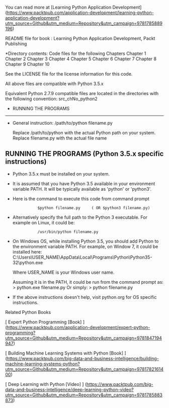You can read more at  [Learning Python Application Development]
(https://www.packtpub.com/application-development/learning-python-application-development?utm_source=Github&utm_medium=Repository&utm_campaign=9781785889196)


README file for book : Learning Python Application Development, Packt Publishing

*Directory contents: Code files for the following Chapters
    Chapter 1
	Chapter 2
	Chapter 3
	Chapter 4
	Chapter 5
	Chapter 6
	Chapter 7
	Chapter 8
	Chapter 9
	Chapter 10
	
See the LICENSE file for the license information for this code.
    
All above files are compatible with Python 3.5.x

Equivalent Python 2.7.9 compatible files are located in the directories with the following convention:
        src_chNo_python2


* RUNNING THE PROGRAMS
----------------------
- General instruction: 
  /path/to/python  filename.py
  
  Replace /path/to/python with the actual Python path on your system.
  Replace filename.py with the actual file name

RUNNING THE PROGRAMS (Python 3.5.x specific instructions)
--------------------
- Python 3.5.x must be installed on your system.
- It is assumed that you have Python 3.5 available in your environment
  variable PATH. It will be typically available as 'python' or 'python3'.
- Here is the command to execute this code from command prompt

                 $python filename.py     ( OR $python3 filename.py)

- Alternatively specify the full path to the Python 3 executable.
  For example on Linux, it could be:

                 /usr/bin/python filename.py

- On Windows OS, while installing Python 3.5, you should add Python
 to the environment variable PATH. For example, on Window 7, it could be
 installed here:
    C:\Users\USER_NAME\AppData\Local\Programs\Python\Python35-32\python.exe

    Where USER_NAME is your Windows user name.

    Assuming it is in the PATH, it could be run from the command prompt as:
        > python.exe filename.py
    Or simply:
        > python filename.py

 - If the above instructions doesn't help, visit python.org for OS
  specific instructions.
  




Related Python Books

[ Expert Python Programming  [Book] ]
(https://www.packtpub.com/application-development/expert-python-programming?utm_source=Github&utm_medium=Repository&utm_campaign=9781847194947)

[ Building Machine Learning Systems with Python   [Book] ]
(https://www.packtpub.com/big-data-and-business-intelligence/building-machine-learning-systems-python?utm_source=Github&utm_medium=Repository&utm_campaign=9781782161400)

[ Deep Learning with Python   [Video] ]
(https://www.packtpub.com/big-data-and-business-intelligence/deep-learning-python-video?utm_source=Github&utm_medium=Repository&utm_campaign=9781785883873)
